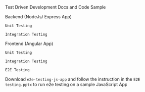 
Test Driven Development Docs and Code Sample

  Backend (NodeJs/ Express App)
  
    Unit Testing
    
    Integration Testing

  Frontend (Angular App)
  
    Unit Testing
    
    Integration Testing
    
    E2E Testing

  Download `e2e-testing-js-app` and follow the instruction in the `E2E testing.pptx` to run e2e testing on a sample JavaScript App
  
